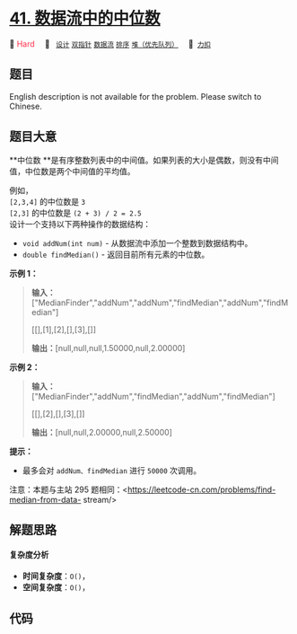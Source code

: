 # [41. 数据流中的中位数](https://2xiao.github.io/leetcode-js/offer/jz_offer_41_1.html)

🔴 <font color=#ff334b>Hard</font>&emsp; 🔖&ensp; [`设计`](/tag/design.md) [`双指针`](/tag/two-pointers.md) [`数据流`](/tag/data-stream.md) [`排序`](/tag/sorting.md) [`堆（优先队列）`](/tag/heap-priority-queue.md)&emsp; 🔗&ensp;[`力扣`](https://leetcode.cn/problems/shu-ju-liu-zhong-de-zhong-wei-shu-lcof)

## 题目

English description is not available for the problem. Please switch to
Chinese.


## 题目大意

**中位数  **是有序整数列表中的中间值。如果列表的大小是偶数，则没有中间值，中位数是两个中间值的平均值。

例如，  
`[2,3,4]` 的中位数是 `3`  
`[2,3]` 的中位数是 `(2 + 3) / 2 = 2.5`  
设计一个支持以下两种操作的数据结构：

  * `void addNum(int num)` \- 从数据流中添加一个整数到数据结构中。
  * `double findMedian()` \- 返回目前所有元素的中位数。

**示例 1：**

> 
> 
> 
> 
> 
> **输入：**["MedianFinder","addNum","addNum","findMedian","addNum","findMedian"]
> 
> [[],[1],[2],[],[3],[]]
> 
> **输出：**[null,null,null,1.50000,null,2.00000]
> 
> 

**示例 2：**

> 
> 
> 
> 
> 
> **输入：**["MedianFinder","addNum","findMedian","addNum","findMedian"]
> 
> [[],[2],[],[3],[]]
> 
> **输出：**[null,null,2.00000,null,2.50000]



**提示：**

  * 最多会对 `addNum、findMedian` 进行 `50000` 次调用。

注意：本题与主站 295 题相同：<https://leetcode-cn.com/problems/find-median-from-data-
stream/>




## 解题思路

#### 复杂度分析

- **时间复杂度**：`O()`，
- **空间复杂度**：`O()`，

## 代码

```javascript

```